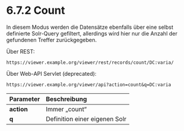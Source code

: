 # 6.7.2 Count

In diesem Modus werden die Datensätze ebenfalls über eine selbst definierte Solr-Query gefiltert, allerdings wird hier nur die Anzahl der gefundenen Treffer zurückgegeben.

Über REST:

```text
https://viewer.example.org/viewer/rest/records/count/DC:varia/
```

Über Web-API Servlet \(deprecated\):

```text
https://viewer.example.org/viewer/api?action=count&q=DC:varia
```

| **Parameter**  | Beschreibung |
| :--- | :--- |
| **action** | Immer „count“ |
| **q**  | Definition einer eigenen Solr |

